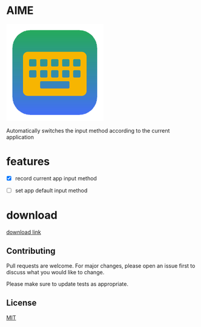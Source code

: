 # AIME

![AIME](./AIME/Assets.xcassets/AppIcon.appiconset/AppIcon@1x.png)

Automatically switches the input method according to the current application

# features

- [x] record current app input method

- [ ] set app default input method


# download

[download link](https://github.com/wflixu/AIME/releases)


## Contributing

Pull requests are welcome. For major changes, please open an issue first
to discuss what you would like to change.

Please make sure to update tests as appropriate.

## License

[MIT](https://github.com/wflixu/AIME?tab=MIT-1-ov-file)


